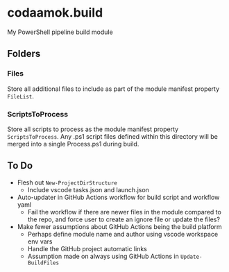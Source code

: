 # codaamok.build
My PowerShell pipeline build module

## Folders

### Files

Store all additional files to include as part of the module manifest property `FileList`.

### ScriptsToProcess

Store all scripts to process as the module manifest property `ScriptsToProcess`. Any .ps1 script files defined within this directory will be merged into a single Process.ps1 during build.

## To Do

- Flesh out `New-ProjectDirStructure`
  - Include vscode tasks.json and launch.json
- Auto-updater in GitHub Actions workflow for build script and workflow yaml
  - Fail the workflow if there are newer files in the module compared to the repo, and force user to create an ignore file or update the files?
- Make fewer assumptions about GitHub Actions being the build platform
  - Perhaps define module name and author using vscode workspace env vars
  - Handle the GitHub project automatic links 
  - Assumption made on always using GitHub Actions in `Update-BuildFiles`